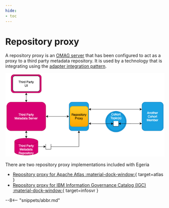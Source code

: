 ```yaml
---
hide:
- toc
---
```


<!-- SPDX-License-Identifier: CC-BY-4.0 -->
<!-- Copyright Contributors to the Egeria project. -->

# Repository proxy

A repository proxy is an [OMAG server](/egeria-docs/concepts/omag-server) that has been configured to
act as a proxy to a third party metadata repository.
It is used by a technology that is integrating using the
[adapter integration pattern](../../../../open-metadata-publication/website/open-metadata-integration-patterns/adapter-integration-pattern.md).

![Repository proxy translating between third party APIs/events and open metadata](repository-proxy.png)

There are two repository proxy implementations included with Egeria

- [Repository proxy for Apache Atlas :material-dock-window:](https://github.com/odpi/egeria-connector-hadoop-ecosystem){ target=atlas }
- [Repository proxy for IBM Information Governance Catalog (IGC) :material-dock-window:](https://github.com/odpi/egeria-connector-ibm-information-server){ target=infosvr }

--8<-- "snippets/abbr.md"
